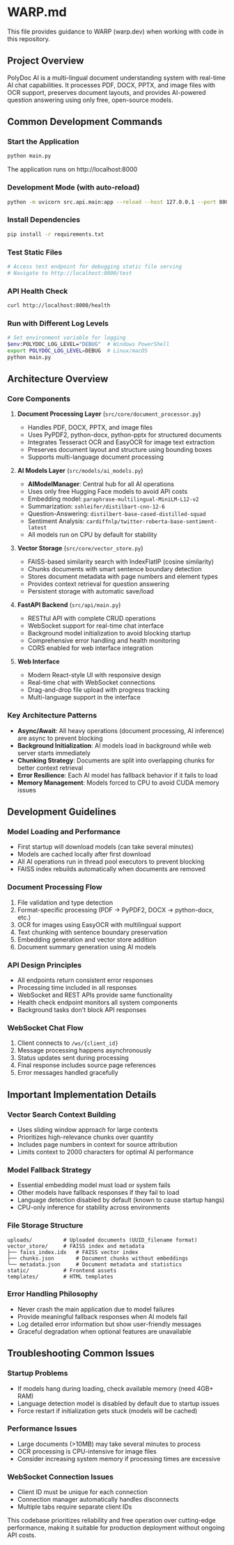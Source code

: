 # WARP.md

This file provides guidance to WARP (warp.dev) when working with code in this repository.

## Project Overview

PolyDoc AI is a multi-lingual document understanding system with real-time AI chat capabilities. It processes PDF, DOCX, PPTX, and image files with OCR support, preserves document layouts, and provides AI-powered question answering using only free, open-source models.

## Common Development Commands

### Start the Application
```bash
python main.py
```
The application runs on http://localhost:8000

### Development Mode (with auto-reload)
```bash
python -m uvicorn src.api.main:app --reload --host 127.0.0.1 --port 8000
```

### Install Dependencies
```bash
pip install -r requirements.txt
```

### Test Static Files
```bash
# Access test endpoint for debugging static file serving
# Navigate to http://localhost:8000/test
```

### API Health Check
```bash
curl http://localhost:8000/health
```

### Run with Different Log Levels
```bash
# Set environment variable for logging
$env:POLYDOC_LOG_LEVEL="DEBUG"  # Windows PowerShell
export POLYDOC_LOG_LEVEL=DEBUG  # Linux/macOS
python main.py
```

## Architecture Overview

### Core Components

1. **Document Processing Layer** (`src/core/document_processor.py`)
   - Handles PDF, DOCX, PPTX, and image files
   - Uses PyPDF2, python-docx, python-pptx for structured documents
   - Integrates Tesseract OCR and EasyOCR for image text extraction
   - Preserves document layout and structure using bounding boxes
   - Supports multi-language document processing

2. **AI Models Layer** (`src/models/ai_models.py`)
   - **AIModelManager**: Central hub for all AI operations
   - Uses only free Hugging Face models to avoid API costs
   - Embedding model: `paraphrase-multilingual-MiniLM-L12-v2`
   - Summarization: `sshleifer/distilbart-cnn-12-6`
   - Question-Answering: `distilbert-base-cased-distilled-squad`
   - Sentiment Analysis: `cardiffnlp/twitter-roberta-base-sentiment-latest`
   - All models run on CPU by default for stability

3. **Vector Storage** (`src/core/vector_store.py`)
   - FAISS-based similarity search with IndexFlatIP (cosine similarity)
   - Chunks documents with smart sentence boundary detection
   - Stores document metadata with page numbers and element types
   - Provides context retrieval for question answering
   - Persistent storage with automatic save/load

4. **FastAPI Backend** (`src/api/main.py`)
   - RESTful API with complete CRUD operations
   - WebSocket support for real-time chat interface
   - Background model initialization to avoid blocking startup
   - Comprehensive error handling and health monitoring
   - CORS enabled for web interface integration

5. **Web Interface**
   - Modern React-style UI with responsive design
   - Real-time chat with WebSocket connections
   - Drag-and-drop file upload with progress tracking
   - Multi-language support in the interface

### Key Architecture Patterns

- **Async/Await**: All heavy operations (document processing, AI inference) are async to prevent blocking
- **Background Initialization**: AI models load in background while web server starts immediately
- **Chunking Strategy**: Documents are split into overlapping chunks for better context retrieval
- **Error Resilience**: Each AI model has fallback behavior if it fails to load
- **Memory Management**: Models forced to CPU to avoid CUDA memory issues

## Development Guidelines

### Model Loading and Performance
- First startup will download models (can take several minutes)
- Models are cached locally after first download
- All AI operations run in thread pool executors to prevent blocking
- FAISS index rebuilds automatically when documents are removed

### Document Processing Flow
1. File validation and type detection
2. Format-specific processing (PDF → PyPDF2, DOCX → python-docx, etc.)
3. OCR for images using EasyOCR with multilingual support
4. Text chunking with sentence boundary preservation
5. Embedding generation and vector store addition
6. Document summary generation using AI models

### API Design Principles
- All endpoints return consistent error responses
- Processing time included in all responses
- WebSocket and REST APIs provide same functionality
- Health check endpoint monitors all system components
- Background tasks don't block API responses

### WebSocket Chat Flow
1. Client connects to `/ws/{client_id}`
2. Message processing happens asynchronously
3. Status updates sent during processing
4. Final response includes source page references
5. Error messages handled gracefully

## Important Implementation Details

### Vector Search Context Building
- Uses sliding window approach for large contexts
- Prioritizes high-relevance chunks over quantity
- Includes page numbers in context for source attribution
- Limits context to 2000 characters for optimal AI performance

### Model Fallback Strategy
- Essential embedding model must load or system fails
- Other models have fallback responses if they fail to load
- Language detection disabled by default (known to cause startup hangs)
- CPU-only inference for stability across environments

### File Storage Structure
```
uploads/          # Uploaded documents (UUID_filename format)
vector_store/     # FAISS index and metadata
├── faiss_index.idx   # FAISS vector index
├── chunks.json       # Document chunks without embeddings
└── metadata.json     # Document metadata and statistics
static/           # Frontend assets
templates/        # HTML templates
```

### Error Handling Philosophy
- Never crash the main application due to model failures
- Provide meaningful fallback responses when AI models fail
- Log detailed error information but show user-friendly messages
- Graceful degradation when optional features are unavailable

## Troubleshooting Common Issues

### Startup Problems
- If models hang during loading, check available memory (need 4GB+ RAM)
- Language detection model is disabled by default due to startup issues
- Force restart if initialization gets stuck (models will be cached)

### Performance Issues
- Large documents (>10MB) may take several minutes to process
- OCR processing is CPU-intensive for image files
- Consider increasing system memory if processing times are excessive

### WebSocket Connection Issues
- Client ID must be unique for each connection
- Connection manager automatically handles disconnects
- Multiple tabs require separate client IDs

This codebase prioritizes reliability and free operation over cutting-edge performance, making it suitable for production deployment without ongoing API costs.

